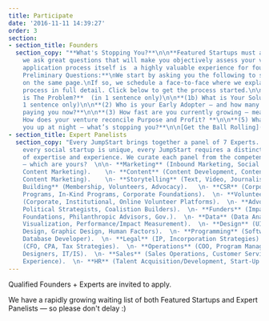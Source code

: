 ```yaml
---
title: Participate
date: '2016-11-11 14:39:27'
order: 3
section:
- section_title: Founders
  section_copy: "**What's Stopping You?**\n\n**Featured Startups must apply: because
    we ask great questions that will make you objectively assess your venture, the
    application process itself is  a highly valuable experience for founders.**\n\n**5
    Preliminary Questions:**\nWe start by asking you the following to see if we''re
    on the same page.\nIf so, we schedule a face-to-face where we explain the complete
    process in full detail. Click below to get the process started.\n\n**(1a) What
    is The Problem?**  (in 1 sentence only)\n\n**(1b) What is Your Solution?**  (in
    1 sentence only)\n\n**(2) Who is your Early Adopter — and how many of them are
    paying you now?**\n\n**(3) How fast are you currently growing — measured how?**\n\n**(4)
    How does your venture reconcile Purpose and Profit? **\n\n**(5) What’s keeping
    you up at night — what’s stopping you?**\n\n[Get the Ball Rolling](info@socialrocketfactory.com)  \nWe'll be in touch within 24hrs.\n\n"
- section_title: Expert Panelists
  section_copy: "Every JumpStart brings together a panel of 7 Experts.  \nBecause
    every social startup is unique, every JumpStart requires a distinct combination
    of expertise and experience. We curate each panel from the competencies below
    — which are yours?  \n\n- **Marketing** (Inbound Marketing, Social Marketing,
    Content Marketing).    \n- **Content** (Content Development, Content Management,
    Content Marketing).    \n- **Storytelling** (Text, Video, Journalism).   \n- **Community
    Building** (Membership, Volunteers, Advocacy).   \n- **CSR** (Corporate Volunteer
    Programs, In-Kind Programs, Corporate Foundations).  \n- **Volunteer Experience**
    (Corporate, Institutional, Online Volunteer Platforms).  \n- **Advocacy** (Lobbyists,
    Political Strategists, Coalistion Builders).  \n- **Funders** (Impact Investors,
    Foundations, Philanthropic Advisors, Gov.).  \n- **Data** (Data Analytics, Data
    Visualization, Performance/Impact Measurement).  \n- **Design** (UI/UX, Product
    Design, Graphic Design, Human Factors).  \n- **Programming** (Software Developer,
    Database Developer).  \n- **Legal** (IP, Incorporation Strategies).  \n- **Financial**
    (CFO, CPA, Tax Strategies).  \n- **Operations** (COO, Program Managers, Systems
    Designers, IT/IS).  \n- **Sales** (Sales Operations, Customer Service, Customer
    Experience).  \n- **HR** (Talent Acquisition/Development, Start-Up Staff Scaling/Structure).\n\n[Get on a Panel](info@socialrocketfactory.com)  \nWe'll be in touch within 24hrs.\n\n"
---
```

Qualified Founders + Experts are invited to apply.

We have a rapidly growing waiting list of both Featured Startups and Expert Panelists — so please don't delay :)
